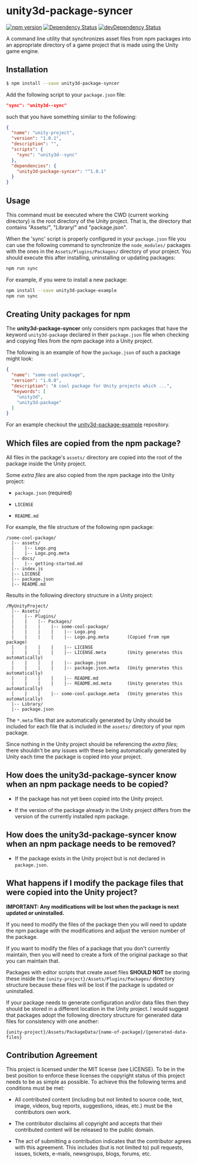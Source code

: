# unity3d-package-syncer

[![npm version](https://badge.fury.io/js/unity3d-package-syncer.svg)](https://badge.fury.io/js/unity3d-package-syncer)
[![Dependency Status](https://david-dm.org/rotorz/unity3d-package-syncer.svg)](https://david-dm.org/rotorz/unity3d-package-syncer)
[![devDependency Status](https://david-dm.org/rotorz/unity3d-package-syncer/dev-status.svg)](https://david-dm.org/rotorz/unity3d-package-syncer#info=devDependencies)

A command line utility that synchronizes asset files from npm packages into an appropriate
directory of a game project that is made using the Unity game engine.


## Installation

```sh
$ npm install --save unity3d-package-syncer
```

Add the following script to your `package.json` file:

```json
"sync": "unity3d--sync"
```

such that you have something similar to the following:

```json
{
  "name": "unity-project",
  "version": "1.0.1",
  "description": "",
  "scripts": {
    "sync": "unity3d--sync"
  },
  "dependencies": {
    "unity3d-package-syncer": "^1.0.1"
  }
}
```


## Usage

This command must be executed where the CWD (current working directory) is the root
directory of the Unity project. That is, the directory that contains "Assets/", "Library/"
and "package.json".

When the 'sync' script is properly configured in your `package.json` file you can use
the following command to synchronize the `node_modules/` packages with the ones in the
`Assets/Plugins/Packages/` directory of your project. You should execute this after
installing, uninstalling or updating packages:

```bash
npm run sync
```

For example, if you were to install a new package:
```bash
npm install --save unity3d-package-example
npm run sync
```


## Creating Unity packages for npm

The **unity3d-package-syncer** only considers npm packages that have the keyword
`unity3d-package` declared in their `package.json` file when checking and copying files
from the npm package into a Unity project.

The following is an example of how the `package.json` of such a package might look:

```json
{
  "name": "some-cool-package",
  "version": "1.0.0",
  "description": "A cool package for Unity projects which ...",
  "keywords": [
    "unity3d",
    "unity3d-package"
  ]
}
```

For an example checkout the [unity3d-package-example](https://github.com/rotorz/unity3d-package-example) repository.


## Which files are copied from the npm package?

All files in the package's `assets/` directory are copied into the root of the package
inside the Unity project.

Some *extra files* are also copied from the npm package into the Unity project:

  - `package.json` (required)

  - `LICENSE`

  - `README.md`

For example, the file structure of the following npm package:

```
/some-cool-package/
  |-- assets/
  |    |-- Logo.png
  |    |-- Logo.png.meta
  |-- docs/
  |    |-- getting-started.md
  |-- index.js
  |-- LICENSE
  |-- package.json
  |-- README.md
```

Results in the following directory structure in a Unity project:

```
/MyUnityProject/
  |-- Assets/
  |    |-- Plugins/
  |    |    |-- Packages/
  |    |    |    |-- some-cool-package/
  |    |    |    |    |-- Logo.png
  |    |    |    |    |-- Logo.png.meta       (Copied from npm package)
  |    |    |    |    |-- LICENSE
  |    |    |    |    |-- LICENSE.meta        (Unity generates this automatically)
  |    |    |    |    |-- package.json
  |    |    |    |    |-- package.json.meta   (Unity generates this automatically)
  |    |    |    |    |-- README.md
  |    |    |    |    |-- README.md.meta      (Unity generates this automatically)
  |    |    |    |-- some-cool-package.meta   (Unity generates this automatically)
  |-- Library/
  |-- package.json
```

The `*.meta` files that are automatically generated by Unity should be included for each
file that is included in the `assets/` directory of your npm package.

Since nothing in the Unity project should be referencing the *extra files*; there
shouldn't be any issues with these being automatically generated by Unity each time the
package is copied into your project.


## How does the **unity3d-package-syncer** know when an npm package needs to be copied?

- If the package has not yet been copied into the Unity project.

- If the version of the package already in the Unity project differs from the version of
  the currently installed npm package.


## How does the **unity3d-package-syncer** know when an npm package needs to be removed?

- If the package exists in the Unity project but is not declared in `package.json`.


## What happens if I modify the package files that were copied into the Unity project?

**IMPORTANT: Any modifications will be lost when the package is next updated or uninstalled.**

If you need to modify the files of the package then you will need to update the npm
package with the modifications and adjust the version number of the package.

If you want to modify the files of a package that you don't currently maintain, then you
will need to create a fork of the original package so that you can maintain that.

Packages with editor scripts that create asset files **SHOULD NOT** be storing these
inside the `{unity-project}/Assets/Plugins/Packages/` directory structure because these
files will be lost if the package is updated or uninstalled.

If your package needs to generate configuration and/or data files then they should be
stored in a different location in the Unity project. I would suggest that packages adopt
the following directory structure for generated data files for consistency with one
another:

```
{unity-project}/Assets/PackageData/{name-of-package}/{generated-data-files}
```


## Contribution Agreement

This project is licensed under the MIT license (see LICENSE). To be in the best
position to enforce these licenses the copyright status of this project needs to
be as simple as possible. To achieve this the following terms and conditions
must be met:

- All contributed content (including but not limited to source code, text,
  image, videos, bug reports, suggestions, ideas, etc.) must be the
  contributors own work.

- The contributor disclaims all copyright and accepts that their contributed
  content will be released to the public domain.

- The act of submitting a contribution indicates that the contributor agrees
  with this agreement. This includes (but is not limited to) pull requests, issues,
  tickets, e-mails, newsgroups, blogs, forums, etc.
